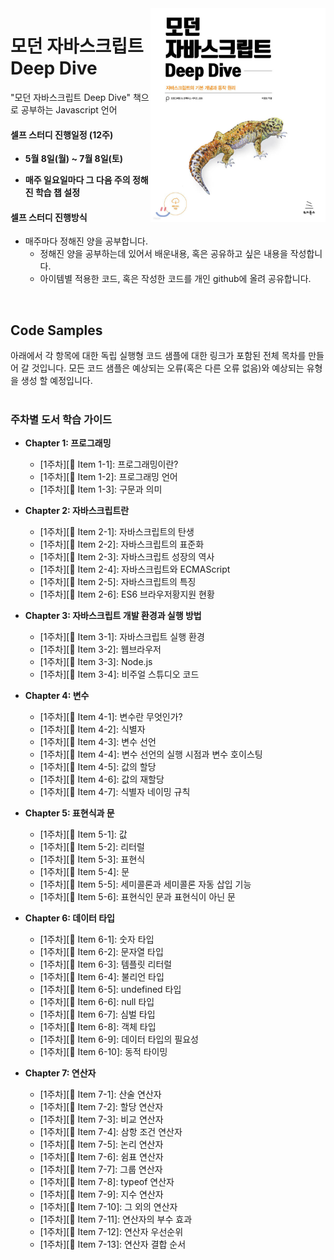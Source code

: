 <img src="./assets/XL.jpeg" alt="모던 자바스크립트 Deep Dive - 예스24" width="280" title="Cover Image" align="right">

# 모던 자바스크립트 Deep Dive

"모던 자바스크립트 Deep Dive" 책으로 공부하는 Javascript 언어

#### 셀프 스터디 진행일정 (12주)

- **5월 8일(월) ~ 7월 8일(토)**

- **매주 일요일마다 그 다음 주의 정해진 학습 챕 설정**

#### 셀프 스터디 진행방식

- 매주마다 정해진 양을 공부합니다.
    - 정해진 양을 공부하는데 있어서 배운내용, 혹은 공유하고 싶은 내용을 작성합니다.
    - 아이템별 적용한 코드, 혹은 작성한 코드를 개인 github에 올려 공유합니다.
<br/>



## Code Samples

아래에서 각 항목에 대한 독립 실행형 코드 샘플에 대한 링크가 포함된 전체 목차를 만들어 갈 것입니다. 모든 코드 샘플은 예상되는 오류(혹은 다른 오류 없음)와 예상되는 유형을 생성 할 예정입니다.
<br/>
<br/>





### 주차별 도서 **학습** 가이드

- **Chapter 1: 프로그래밍**
  - [1주차][:memo: Item 1-1]: 프로그래밍이란?
  - [1주차][:memo: Item 1-2]: 프로그래밍 언어
  - [1주차][:memo: Item 1-3]: 구문과 의미

- **Chapter 2: 자바스크립트란**
  - [1주차][:memo: Item 2-1]: 자바스크립트의 탄생
  - [1주차][:memo: Item 2-2]: 자바스크립트의 표준화
  - [1주차][:memo: Item 2-3]: 자바스크립트 성장의 역사
  - [1주차][:memo: Item 2-4]: 자바스크립트와 ECMAScript
  - [1주차][:memo: Item 2-5]: 자바스크립트의 특징
  - [1주차][:memo: Item 2-6]: ES6 브라우저황지원 현황

- **Chapter 3: 자바스크립트 개발 환경과 실행 방법**
  - [1주차][:memo: Item 3-1]: 자바스크립트 실행 환경
  - [1주차][:memo: Item 3-2]: 웹브라우저
  - [1주차][:memo: Item 3-3]: Node.js
  - [1주차][:memo: Item 3-4]: 비주얼 스튜디오 코드

- **Chapter 4: 변수**
  - [1주차][:memo: Item 4-1]: 변수란 무엇인가?
  - [1주차][:memo: Item 4-2]: 식별자
  - [1주차][:memo: Item 4-3]: 변수 선언
  - [1주차][:memo: Item 4-4]: 변수 선언의 실행 시점과 변수 호이스팅
  - [1주차][:memo: Item 4-5]: 값의 할당
  - [1주차][:memo: Item 4-6]: 값의 재할당
  - [1주차][:memo: Item 4-7]: 식별자 네이밍 규칙

- **Chapter 5: 표현식과 문**
  - [1주차][:memo: Item 5-1]: 값
  - [1주차][:memo: Item 5-2]: 리터럴
  - [1주차][:memo: Item 5-3]: 표현식
  - [1주차][:memo: Item 5-4]: 문
  - [1주차][:memo: Item 5-5]: 세미콜론과 세미콜론 자동 삽입 기능
  - [1주차][:memo: Item 5-6]: 표현식인 문과 표현식이 아닌 문

- **Chapter 6: 데이터 타입**
  - [1주차][:memo: Item 6-1]: 숫자 타입
  - [1주차][:memo: Item 6-2]: 문자열 타입
  - [1주차][:memo: Item 6-3]: 템플릿 리터럴
  - [1주차][:memo: Item 6-4]: 불리언 타입
  - [1주차][:memo: Item 6-5]: undefined 타입
  - [1주차][:memo: Item 6-6]: null 타입
  - [1주차][:memo: Item 6-7]: 심벌 타입
  - [1주차][:memo: Item 6-8]: 객체 타입
  - [1주차][:memo: Item 6-9]: 데이터 타입의 필요성
  - [1주차][:memo: Item 6-10]: 동적 타이밍

- **Chapter 7: 연산자**
  - [1주차][:memo: Item 7-1]: 산술 연산자
  - [1주차][:memo: Item 7-2]: 할당 연산자
  - [1주차][:memo: Item 7-3]: 비교 연산자
  - [1주차][:memo: Item 7-4]: 삼항 조건 연산자
  - [1주차][:memo: Item 7-5]: 논리 연산자
  - [1주차][:memo: Item 7-6]: 쉼표 연산자
  - [1주차][:memo: Item 7-7]: 그룹 연산자
  - [1주차][:memo: Item 7-8]: typeof 연산자
  - [1주차][:memo: Item 7-9]: 지수 연산자
  - [1주차][:memo: Item 7-10]: 그 외의 연산자
  - [1주차][:memo: Item 7-11]: 연산자의 부수 효과
  - [1주차][:memo: Item 7-12]: 연산자 우선순위
  - [1주차][:memo: Item 7-13]: 연산자 결합 순서




